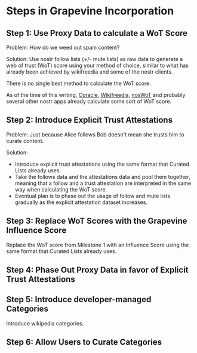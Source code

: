 Steps in Grapevine Incorporation
=====

## Step 1: Use Proxy Data to calculate a WoT Score

Problem: How do we weed out spam content?

Solution: Use nostr follow lists (+/- mute lists) as raw data to generate a web of trust (WoT) score using your method of choice, similar to what has already been achieved by wikifreedia and some of the nostr clients. 

There is no single best method to calculate the WoT score.

As of the time of this writing, [Coracle](https://coracle.social/), [Wikifreedia](https://wikifreedia.xyz), [nosWoT](https://noswot.org) and probably several other nostr apps already calculate some sort of WoT score.

## Step 2: Introduce Explicit Trust Attestations

Problem: Just because Alice follows Bob doesn't mean she trusts him to curate content.

Solution:
- Introduce explicit trust attestations using the same format that Curated Lists already uses.
- Take the follows data and the attestations data and pool them together, meaning that a follow and a trust attestation are interpreted in the same way when calculating the WoT score.
- Eventual plan is to phase out the usage of follow and mute lists gradually as the explicit attestation dataset increases.

## Step 3: Replace WoT Scores with the Grapevine Influence Score

Replace the WoT score from Milestone 1 with an Influence Score using the same format that Curated Lists already uses.

## Step 4: Phase Out Proxy Data in favor of Explicit Trust Attestations

## Step 5: Introduce developer-managed Categories

Introduce wikipedia categories.

## Step 6: Allow Users to Curate Categories






